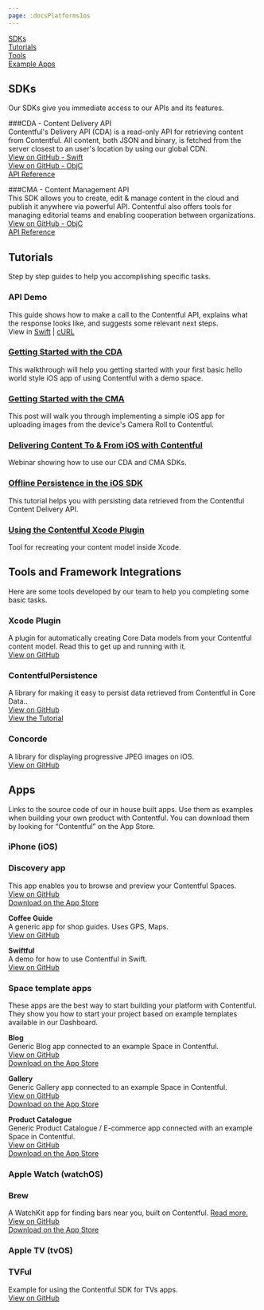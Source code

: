 ```yaml
---
page: :docsPlatformsIos
---
```


[SDKs](#sdks)<br>
[Tutorials](#tutorials)<br>
[Tools](#tools-and-framework-integrations)<br>
[Example Apps](#apps)

## SDKs
Our SDKs give you immediate access to our APIs and its features.

###CDA - Content Delivery API<br>
Contentful's Delivery API (CDA) is a read-only API for retrieving content from Contentful. All content, both JSON and binary, is fetched from the server closest to an user's location by using our global CDN.<br>
[View on GitHub - Swift](https://github.com/contentful/contentful.swift)<br>
[View on GitHub - ObjC](https://github.com/contentful/contentful.objc)<br>
[API Reference](http://cocoadocs.org/docsets/ContentfulDeliveryAPI/)

###CMA - Content Management API<br>
This SDK allows you to create, edit & manage content in the cloud and publish it anywhere via powerful API. Contentful also offers tools for managing editorial teams and enabling cooperation between organizations.<br>
[View on GitHub - ObjC](https://github.com/contentful/contentful-management.objc)<br>
[API Reference](http://cocoadocs.org/docsets/ContentfulManagementAPI/)

## Tutorials
Step by step guides to help you accomplishing specific tasks.

### API Demo
This guide shows how to make a call to the Contentful API, explains what the response looks like, and suggests some relevant next steps.<br>
View in [Swift](/developers/api-demo/swift/) | 
[cURL](/developers/api-demo/curl/)

### [Getting Started with the CDA](/developers/docs/ios/tutorials/using-delivery-api-on-ios/)
This walkthrough will help you getting started with your first basic hello world style iOS app of using Contentful with a demo space.

### [Getting Started with the CMA](/developers/docs/ios/tutorials/using-management-api-on-ios/)
This post will walk you through implementing a simple iOS app for uploading images from the device's Camera Roll to Contentful.

### [Delivering Content To & From iOS with Contentful](/blog/2014/09/18/webinar-delivering-content-to-from-ios-with-contentful/)
Webinar showing how to use our CDA and CMA SDKs.

### [Offline Persistence in the iOS SDK](/developers/docs/ios/tutorials/offline-persistence-in-ios-sdk/)
This tutorial helps you with persisting data retrieved from the Contentful Content Delivery API.

### [Using the Contentful Xcode Plugin](/developers/docs/ios/tutorials/using-contentful-xcode-plugin/)
Tool for recreating your content model inside Xcode.

## Tools and Framework Integrations
Here are some tools developed by our team to help you completing some basic tasks.

### Xcode Plugin
A plugin for automatically creating Core Data models from your Contentful content model. Read this to get up and running with it.<br>
[View on GitHub](https://github.com/contentful/ContentfulXcodePlugin)

### ContentfulPersistence
A library for making it easy to persist data retrieved from Contentful in Core Data..<br>
[View on GitHub](https://github.com/contentful/contentful-persistence.objc)<br>
[View the Tutorial](/developers/docs/ios/tutorials/offline-persistence-in-ios-sdk/)

### Concorde
A library for displaying progressive JPEG images on iOS.<br>
[View on GitHub](https://github.com/contentful-labs/Concorde)<br>

## Apps
Links to the source code of our in house built apps. Use them as examples when building your own product with Contentful.
You can download them by looking for “Contentful” on the App Store.

### iPhone (iOS)

### Discovery app
This app enables you to browse and preview your Contentful Spaces.<br>
[View on GitHub](https://github.com/contentful/discovery-app)<br>
[Download on the App Store](https://itunes.apple.com/us/app/contentful-discovery-cms-for/id892840015)

**Coffee Guide**<br>
A generic app for shop guides. Uses GPS, Maps.<br>
[View on GitHub](https://github.com/contentful-labs/Swiftful)<br>

**Swiftful**<br>
A demo for how to use Contentful in Swift.<br>
[View on GitHub](https://github.com/contentful/guide-app-ios)<br>

### Space template apps
These apps are the best way to start building your platform with Contentful. They show you how to start your project based on example templates available in our Dashboard.

**Blog**<br>
Generic Blog app connected to an example Space in Contentful.<br>
[View on GitHub](https://github.com/contentful/blog-app-ios)<br>
[Download on the App Store](https://itunes.apple.com/us/app/contentful-blog-showcase/id962456216)

**Gallery**<br>
Generic Gallery app connected to an example Space in Contentful.<br>
[View on GitHub](https://github.com/contentful/gallery-app-ios)<br>
[Download on the App Store](https://itunes.apple.com/us/app/contentful-gallery-showcase/id975142754)

**Product Catalogue**<br>
Generic Product Catalogue / E-commerce app connected with an example Space in Contentful.<br>
[View on GitHub](https://github.com/contentful/product-catalogue-ios)<br>
[Download on the App Store](https://itunes.apple.com/us/app/contentful-product-catalogue/id963680410)

### Apple Watch (watchOS)

### Brew
A WatchKit app for finding bars near you, built on Contentful. [Read more.](/blog/2015/05/28/brew-app-for-apple-watch/)<br>
[View on GitHub](https://github.com/contentful-labs/ContentfulWatchKitExample)<br>
[Download on the App Store](https://itunes.apple.com/us/app/brew-discover-craft-beer-pubs/id986830433)

### Apple TV (tvOS)

### TVFul
Example for using the Contentful SDK for TVs apps.<br>
[View on GitHub](https://github.com/contentful/tvful)

